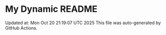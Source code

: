 # My Dynamic README
Updated at: Mon Oct 20 21:19:07 UTC 2025
This file was auto-generated by GitHub Actions.
